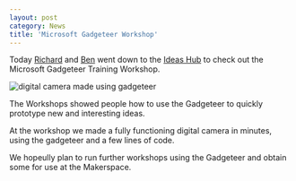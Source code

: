 ```yaml
---
layout: post
category: News
title: 'Microsoft Gadgeteer Workshop'
---
```

Today <a href='http://twitter.com/richardr'>Richard</a> and <a href='http://twitter.com/skylonrow'>Ben</a> went down to the <a href='http://www.ideashubchelmsford.org/'>Ideas Hub</a> to check out the Microsoft Gadgeteer Training Workshop.

<img src='img/gadgeteer-workshop-1.jpg' alt='digital camera made using gadgeteer' />

The Workshops showed people how to use the Gadgeteer to quickly prototype new and interesting ideas.

At the workshop we made a fully functioning digital camera in minutes, using the gadgeteer and a few lines of code.

We hopeully plan to run further workshops using the Gadgeteer and obtain some for use at the Makerspace.